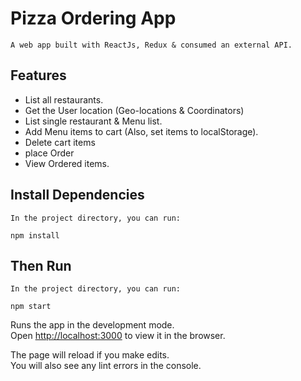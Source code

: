# Pizza Ordering App

```tagline
A web app built with ReactJs, Redux & consumed an external API.
```

<!-- ## Demo Website

- Click to view [Fizza Hot App](http://localhost:3000) -->

## Features

- List all restaurants.
- Get the User location (Geo-locations & Coordinators)
- List single restaurant & Menu list.
- Add Menu items to cart (Also, set items to localStorage).
- Delete cart items
- place Order
- View Ordered items.

## Install Dependencies

```installation
In the project directory, you can run:

npm install

```

## Then Run

```commands
In the project directory, you can run:

npm start

```

Runs the app in the development mode.\
Open [http://localhost:3000](http://localhost:3000) to view it in the browser.

The page will reload if you make edits.\
You will also see any lint errors in the console.
